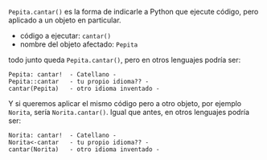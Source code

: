`Pepita.cantar()` es la forma de indicarle  a  Python que ejecute código, pero aplicado a un objeto en particular.
 
- código a ejecutar: `cantar()`   
- nombre del objeto afectado: `Pepita`   
 
 todo junto queda `Pepita.cantar()`, pero en otros lenguajes  podría ser:
 
 ```
 Pepita: cantar!  - Catellano -
 Pepita::cantar   - tu propio idioma?? -   
 cantar(Pepita)   - otro idioma inventado - 
 ```

Y si queremos aplicar el mismo código pero a otro objeto, por ejemplo `Norita`, sería `Norita.cantar()`. Igual que antes, en otros lenguajes  podría ser:
 
 ```
 Norita: cantar!  - Catellano -
 Norita<-cantar   - tu propio idioma?? -
 cantar(Norita)   - otro idioma inventado -
 ```